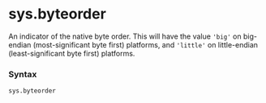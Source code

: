 # sys.byteorder

An indicator of the native byte order. This will have the value `'big'` on big-endian (most-significant byte first) platforms, and `'little'` on little-endian (least-significant byte first) platforms.

### Syntax

```python
sys.byteorder
```